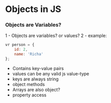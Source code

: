 # Objects in JS

### Objects are Variables?

1 - Objects are variables? or values?
2 - example:

```js
vr person = {
    id: 2,
    name: 'Richa'
};
```

- Contains key-value pairs
- values can be any valid js value-type
- keys are always string
- object methods
- Arrays are also object?
- property access
